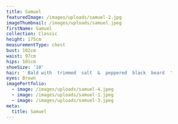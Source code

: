 ```yaml
---
title: Samuel
featuredImage: /images/uploads/samuel-2.jpg
imageThumbnail: /images/uploads/samuel.jpeg
firstName: Samuel
collection: Classic
height: 175cm
measurementType: chest
bust: 102cm
waist: 97cm
hips: 101cm
shoeSize: '10'
hair: ' Bald with  trimmed  salt  &  peppered  black  beard  '
eyes: Brown
imagePortfolio:
  - image: /images/uploads/samuel-4.jpeg
  - image: /images/uploads/samuel-1.jpeg
  - image: /images/uploads/samuel-3.jpeg
meta:
  title: Samuel
---
```


